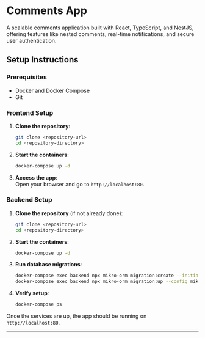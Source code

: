 # Comments App

A scalable comments application built with React, TypeScript, and NestJS, offering features like nested comments, real-time notifications, and secure user authentication.

## Setup Instructions

### Prerequisites

- Docker and Docker Compose
- Git

### Frontend Setup

1. **Clone the repository**:
   ```bash
   git clone <repository-url>
   cd <repository-directory>
   ```

2. **Start the containers**:
   ```bash
   docker-compose up -d
   ```

3. **Access the app**:  
   Open your browser and go to `http://localhost:80`.

### Backend Setup

1. **Clone the repository** (if not already done):
   ```bash
   git clone <repository-url>
   cd <repository-directory>
   ```

2. **Start the containers**:
   ```bash
   docker-compose up -d
   ```

3. **Run database migrations**:
   ```bash
   docker-compose exec backend npx mikro-orm migration:create --initial --config mikro-orm.migrations.ts
   docker-compose exec backend npx mikro-orm migration:up --config mikro-orm.migrations.ts
   ```

4. **Verify setup**:
   ```bash
   docker-compose ps
   ```

Once the services are up, the app should be running on `http://localhost:80`.

---